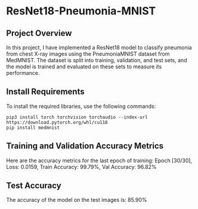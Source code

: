 # ResNet18-Pneumonia-MNIST

## Project Overview
In this project, I have implemented a ResNet18 model to classify pneumonia from chest X-ray images using the PneumoniaMNIST dataset from MedMNIST. The dataset is split into training, validation, and test sets, and the model is trained and evaluated on these sets to measure its performance.

## Install Requirements
To install the required libraries, use the following commands:
```
pip3 install torch torchvision torchaudio --index-url https://download.pytorch.org/whl/cu118
pip install medmnist
```

## Training and Validation Accuracy Metrics
Here are the accuracy metrics for the last epoch of training:
Epoch [30/30], Loss: 0.0159, Train Accuracy: 99.79%, Val Accuracy: 96.82%

## Test Accuracy
The accuracy of the model on the test images is: 85.90%